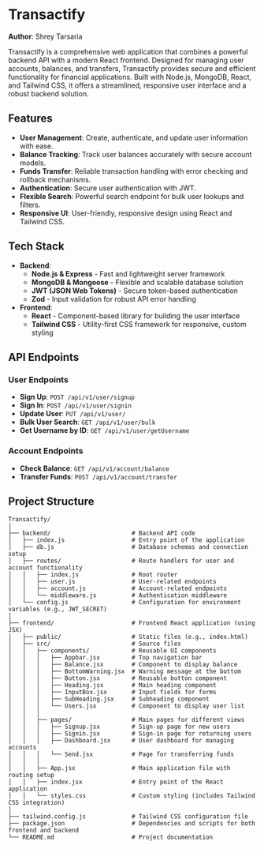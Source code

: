 # Transactify

**Author**: Shrey Tarsaria

Transactify is a comprehensive web application that combines a powerful backend API with a modern React frontend. Designed for managing user accounts, balances, and transfers, Transactify provides secure and efficient functionality for financial applications. Built with Node.js, MongoDB, React, and Tailwind CSS, it offers a streamlined, responsive user interface and a robust backend solution.

## Features

- **User Management**: Create, authenticate, and update user information with ease.
- **Balance Tracking**: Track user balances accurately with secure account models.
- **Funds Transfer**: Reliable transaction handling with error checking and rollback mechanisms.
- **Authentication**: Secure user authentication with JWT.
- **Flexible Search**: Powerful search endpoint for bulk user lookups and filters.
- **Responsive UI**: User-friendly, responsive design using React and Tailwind CSS.

## Tech Stack

- **Backend**:
  - **Node.js & Express** - Fast and lightweight server framework
  - **MongoDB & Mongoose** - Flexible and scalable database solution
  - **JWT (JSON Web Tokens)** - Secure token-based authentication
  - **Zod** - Input validation for robust API error handling
- **Frontend**:
  - **React** - Component-based library for building the user interface
  - **Tailwind CSS** - Utility-first CSS framework for responsive, custom styling
 
 ## API Endpoints

### User Endpoints
- **Sign Up**: `POST /api/v1/user/signup`
- **Sign In**: `POST /api/v1/user/signin`
- **Update User**: `PUT /api/v1/user/`
- **Bulk User Search**: `GET /api/v1/user/bulk`
- **Get Username by ID**: `GET /api/v1/user/getUsername`

### Account Endpoints
- **Check Balance**: `GET /api/v1/account/balance`
- **Transfer Funds**: `POST /api/v1/account/transfer`

## Project Structure

```plaintext
Transactify/
│
├── backend/                       # Backend API code
│   ├── index.js                   # Entry point of the application
│   ├── db.js                      # Database schemas and connection setup
│   ├── routes/                    # Route handlers for user and account functionality
│   │   ├── index.js               # Root router
│   │   ├── user.js                # User-related endpoints
│   │   ├── account.js             # Account-related endpoints
│   │   └── middleware.js          # Authentication middleware
│   └── config.js                  # Configuration for environment variables (e.g., JWT_SECRET)
│
├── frontend/                      # Frontend React application (using JSX)
│   ├── public/                    # Static files (e.g., index.html)
│   ├── src/                       # Source files
│   │   ├── components/            # Reusable UI components
│   │   │   ├── Appbar.jsx         # Top navigation bar
│   │   │   ├── Balance.jsx        # Component to display balance
│   │   │   ├── BottomWarning.jsx  # Warning message at the bottom
│   │   │   ├── Button.jsx         # Reusable button component
│   │   │   ├── Heading.jsx        # Main heading component
│   │   │   ├── InputBox.jsx       # Input fields for forms
│   │   │   ├── SubHeading.jsx     # Subheading component
│   │   │   └── Users.jsx          # Component to display user list
│   │   │
│   │   ├── pages/                 # Main pages for different views
│   │   │   ├── Signup.jsx         # Sign-up page for new users
│   │   │   ├── Signin.jsx         # Sign-in page for returning users
│   │   │   ├── Dashboard.jsx      # User dashboard for managing accounts
│   │   │   └── Send.jsx           # Page for transferring funds
│   │   │
│   │   ├── App.jsx                # Main application file with routing setup
│   │   ├── index.jsx              # Entry point of the React application
│   │   └── styles.css             # Custom styling (includes Tailwind CSS integration)
│
├── tailwind.config.js             # Tailwind CSS configuration file
├── package.json                   # Dependencies and scripts for both frontend and backend
└── README.md                      # Project documentation
